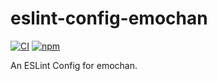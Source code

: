 # eslint-config-emochan

[![CI][ci-image]][ci-url]
[![npm][npm-image]][npm-url]

[ci-image]: https://github.com/kou-by/eslint-config-emochan/workflows/CI/badge.svg
[ci-url]: https://github.com/kou-by/eslint-config-emochan/actions
[npm-image]: https://img.shields.io/npm/v/eslint-config-emochan.svg
[npm-url]: https://npmjs.org/package/eslint-config-emochan

An ESLint Config for emochan.

